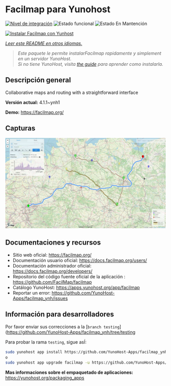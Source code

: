 <!--
Este archivo README esta generado automaticamente<https://github.com/YunoHost/apps/tree/master/tools/readme_generator>
No se debe editar a mano.
-->

# Facilmap para Yunohost

[![Nivel de integración](https://dash.yunohost.org/integration/facilmap.svg)](https://dash.yunohost.org/appci/app/facilmap) ![Estado funcional](https://ci-apps.yunohost.org/ci/badges/facilmap.status.svg) ![Estado En Mantención](https://ci-apps.yunohost.org/ci/badges/facilmap.maintain.svg)

[![Instalar Facilmap con Yunhost](https://install-app.yunohost.org/install-with-yunohost.svg)](https://install-app.yunohost.org/?app=facilmap)

*[Leer este README en otros idiomas.](./ALL_README.md)*

> *Este paquete le permite instalarFacilmap rapidamente y simplement en un servidor YunoHost.*  
> *Si no tiene YunoHost, visita [the guide](https://yunohost.org/install) para aprender como instalarla.*

## Descripción general

Collaborative maps and routing with a straightforward interface

**Versión actual:** 4.1.1~ynh1

**Demo:** <https://facilmap.org/>

## Capturas

![Captura de Facilmap](./doc/screenshots/screenshot.webp)

## Documentaciones y recursos

- Sitio web oficial: <https://facilmap.org/>
- Documentación usuario oficial: <https://docs.facilmap.org/users/>
- Documentación administrador oficial: <https://docs.facilmap.org/developers/>
- Repositorio del código fuente oficial de la aplicación : <https://github.com/FacilMap/facilmap>
- Catálogo YunoHost: <https://apps.yunohost.org/app/facilmap>
- Reportar un error: <https://github.com/YunoHost-Apps/facilmap_ynh/issues>

## Información para desarrolladores

Por favor enviar sus correcciones a la [`branch testing`](https://github.com/YunoHost-Apps/facilmap_ynh/tree/testing

Para probar la rama `testing`, sigue asÍ:

```bash
sudo yunohost app install https://github.com/YunoHost-Apps/facilmap_ynh/tree/testing --debug
o
sudo yunohost app upgrade facilmap -u https://github.com/YunoHost-Apps/facilmap_ynh/tree/testing --debug
```

**Mas informaciones sobre el empaquetado de aplicaciones:** <https://yunohost.org/packaging_apps>
